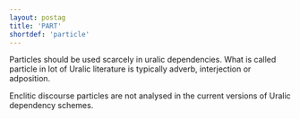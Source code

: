 ```yaml
---
layout: postag
title: 'PART'
shortdef: 'particle'
---
```


Particles should be used scarcely in uralic dependencies. What is called
particle in lot of Uralic literature is typically adverb, interjection or
adposition.

Enclitic discourse particles are not analysed in the current versions of Uralic
dependency schemes.
